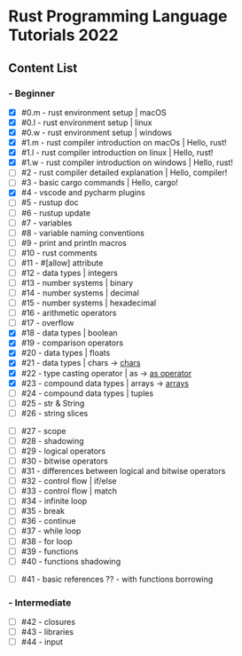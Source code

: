 # Rust Programming Language Tutorials 2022

## Content List

### - Beginner

- [x] #0.m - rust environment setup | macOS
- [x] #0.l - rust environment setup | linux
- [x] #0.w - rust environment setup | windows
- [x] #1.m - rust compiler introduction on macOs | Hello, rust!
- [x] #1.l - rust compiler introduction on linux | Hello, rust!
- [x] #1.w - rust compiler introduction on windows | Hello, rust!
- [ ] #2 - rust compiler detailed explanation | Hello, compiler!
- [ ] #3 - basic cargo commands | Hello, cargo!
- [x] #4 - vscode and pycharm plugins
- [ ] #5 - rustup doc
- [ ] #6 - rustup update
- [ ] #7 - variables
- [ ] #8 - variable naming conventions
- [ ] #9 - print and println macros
- [ ] #10 - rust comments
- [ ] #11 - #[allow] attribute
- [ ] #12 - data types | integers
- [ ] #13 - number systems | binary
- [ ] #14 - number systems | decimal
- [ ] #15 - number systems | hexadecimal
- [ ] #16 - arithmetic operators
- [ ] #17 - overflow
- [x] #18 - data types | boolean
- [x] #19 - comparison operators
- [x] #20 - data types | floats
- [x] #21 - data types | chars -> [chars](chars)
- [x] #22 - type casting operator | as -> [as operator](as_operator)
- [x] #23 - compound data types | arrays -> [arrays](arrays)
- [ ] #24 - compound data types | tuples
- [ ] #25 - str & String
- [ ] #26 - string slices
<!--
- [ ] #26 - string slices & Strings string literal
// https://www.educative.io/answers/what-is-stringchars-in-rust -->
- [ ] #27 - scope
- [ ] #28 - shadowing
- [ ] #29 - logical operators
- [ ] #30 - bitwise operators
- [ ] #31 - differences between logical and bitwise operators
- [ ] #32 - control flow | if/else
- [ ] #33 - control flow | match
- [ ] #34 - infinite loop
- [ ] #35 - break
- [ ] #36 - continue
- [ ] #37 - while loop
- [ ] #38 - for loop
- [ ] #39 - functions
- [ ] #40 - functions shadowing
<!-- linked learn 6.7-->
- [ ] #41 - basic references ?? - with functions borrowing

### - Intermediate

- [ ] #42 - closures
- [ ] #43 - libraries
- [ ] #44 - input
<!--
- [ ] ownership
     reference
     dereference
     borrowing

- [ ] struct 
        struct update :: 10.2 linked
        struct - pub ::hadi yeni bir yöntemle struct tanımlayalım
        methods impl - 10.4 associated function new Self keywordle de tanımla
        impl - yazdir() get_name()
        
        tuple structs
        generic 
        generic method <T, U> ve <u8, u8>
        generic partialOrd
        trait implementasyonu
        trait - Debug formatting
        trait - Default value
        trait - partialEq
        trait derivable
        trait - static
        trait - &dyn ?? dynamic dispact
     aynı video olabilir -   trait - dyn shortway
            aynı -  trait - dyn impl keyword shortway
        
        MODULES
        
        lifetimes
       - [ ] constants | const, static
        enums
        if let
        while let
        results
        panic!
        kind error handling
        new data types collections
                -vectors 
                -hashmaps



### - Advanced
        reference types
        smart pointers
        box
        rc
        mutex(sync, send) arc
        rw
- [ ] async
- [ ] tokio
        macros
- [ ] 
- [ ]
- [ ]
- [ ]
- [ ]
- [ ]
- [ ]
- [ ]
- [ ]
- [ ]
- [ ]
- [ ]
- [ ]
- [ ]
- [ ]
- [ ]
- [ ]
- [ ]
- [ ]
- [ ]
- [ ]
- [ ]
- [ ]
- [ ]
- [ ]
- [ ]
- [ ]
- [ ]
- [ ]
- [ ]
- [ ]

-->